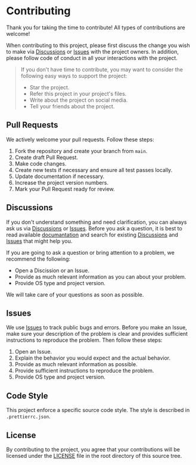 # Contributing
Thank you for taking the time to contribute! All types of contributions are welcome!

When contributing to this project, please first discuss the change you wish to make via [Discussions](https://github.com/yakovypg/CC2025-Server/discussions) or [Issues](https://github.com/yakovypg/CC2025-Server/issues) with the project owners. In addition, please follow code of conduct in all your interactions with the project.

> If you don't have time to contribute, you may want to consider the following easy ways to support the project:
> - Star the project.
> - Refer this project in your project's files.
> - Write about the project on social media.
> - Tell your friends about the project.

## Pull Requests
We actively welcome your pull requests. Follow these steps:
1. Fork the repository and create your branch from `main`.
2. Create draft Pull Request.
3. Make code changes.
4. Create new tests if necessary and ensure all test passes locally.
5. Update documentation if necessary.
6. Increase the project version numbers.
7. Mark your Pull Request ready for review.

## Discussions
If you don't understand something and need clarification, you can always ask us via [Discussions](https://github.com/yakovypg/CC2025-Server/discussions) or [Issues](https://github.com/yakovypg/CC2025-Server/issues). Before you ask a question, it is best to read available [documantation](DOCUMENTATION.md) and search for existing [Discussions](https://github.com/yakovypg/CC2025-Server/discussions) and [Issues](https://github.com/yakovypg/CC2025-Server/issues) that might help you.

If you are going to ask a question or bring attention to a problem, we recommend the following:
* Open a Discission or an Issue.
* Provide as much relevant information as you can about your problem.
* Provide OS type and project version.

We will take care of your questions as soon as possible.

## Issues
We use [Issues](https://github.com/yakovypg/CC2025-Server/issues) to track public bugs and errors. Before you make an Issue, make sure your description of the problem is clear and provides sufficient instructions to reproduce the problem. Then follow these steps:
1. Open an Issue.
2. Explain the behavior you would expect and the actual behavior.
3. Provide as much relevant information as possible.
4. Provide sufficient instructions to reproduce the problem.
5. Provide OS type and project version.

## Code Style
This project enforce a specific source code style. The style is described in `.prettierrc.json`.

## License
By contributing to the project, you agree that your contributions will be licensed under the [LICENSE](LICENSE) file in the root directory of this source tree.
